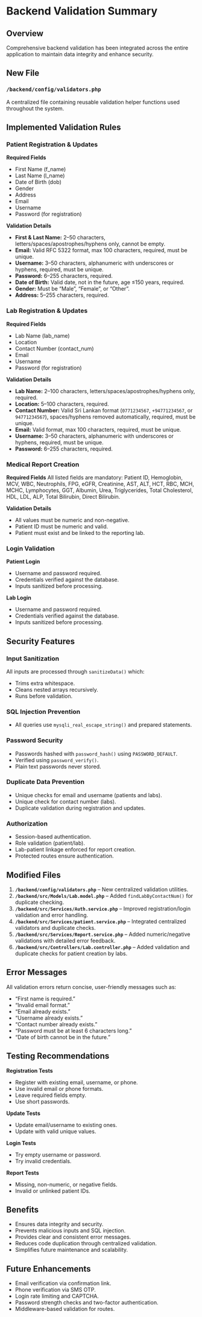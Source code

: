# Backend Validation Summary

## Overview

Comprehensive backend validation has been integrated across the entire application to maintain data integrity and enhance security.

## New File

### `/backend/config/validators.php`

A centralized file containing reusable validation helper functions used throughout the system.

## Implemented Validation Rules

### Patient Registration & Updates

**Required Fields**

* First Name (f_name)
* Last Name (l_name)
* Date of Birth (dob)
* Gender
* Address
* Email
* Username
* Password (for registration)

**Validation Details**

* **First & Last Name:** 2–50 characters, letters/spaces/apostrophes/hyphens only, cannot be empty.
* **Email:** Valid RFC 5322 format, max 100 characters, required, must be unique.
* **Username:** 3–50 characters, alphanumeric with underscores or hyphens, required, must be unique.
* **Password:** 6–255 characters, required.
* **Date of Birth:** Valid date, not in the future, age ≤150 years, required.
* **Gender:** Must be “Male”, “Female”, or “Other”.
* **Address:** 5–255 characters, required.

### Lab Registration & Updates

**Required Fields**

* Lab Name (lab_name)
* Location
* Contact Number (contact_num)
* Email
* Username
* Password (for registration)

**Validation Details**

* **Lab Name:** 2–100 characters, letters/spaces/apostrophes/hyphens only, required.
* **Location:** 5–100 characters, required.
* **Contact Number:** Valid Sri Lankan format (`0771234567`, `+94771234567`, or `94771234567`), spaces/hyphens removed automatically, required, must be unique.
* **Email:** Valid format, max 100 characters, required, must be unique.
* **Username:** 3–50 characters, alphanumeric with underscores or hyphens, required, must be unique.
* **Password:** 6–255 characters, required.

### Medical Report Creation

**Required Fields**
All listed fields are mandatory:
Patient ID, Hemoglobin, MCV, WBC, Neutrophils, FPG, eGFR, Creatinine, AST, ALT, HCT, RBC, MCH, MCHC, Lymphocytes, GGT, Albumin, Urea, Triglycerides, Total Cholesterol, HDL, LDL, ALP, Total Bilirubin, Direct Bilirubin.

**Validation Details**

* All values must be numeric and non-negative.
* Patient ID must be numeric and valid.
* Patient must exist and be linked to the reporting lab.

### Login Validation

**Patient Login**

* Username and password required.
* Credentials verified against the database.
* Inputs sanitized before processing.

**Lab Login**

* Username and password required.
* Credentials verified against the database.
* Inputs sanitized before processing.

## Security Features

### Input Sanitization

All inputs are processed through `sanitizeData()` which:

* Trims extra whitespace.
* Cleans nested arrays recursively.
* Runs before validation.

### SQL Injection Prevention

* All queries use `mysqli_real_escape_string()` and prepared statements.

### Password Security

* Passwords hashed with `password_hash()` using `PASSWORD_DEFAULT`.
* Verified using `password_verify()`.
* Plain text passwords never stored.

### Duplicate Data Prevention

* Unique checks for email and username (patients and labs).
* Unique check for contact number (labs).
* Duplicate validation during registration and updates.

### Authorization

* Session-based authentication.
* Role validation (patient/lab).
* Lab-patient linkage enforced for report creation.
* Protected routes ensure authentication.

## Modified Files

1. **`/backend/config/validators.php`** – New centralized validation utilities.
2. **`/backend/src/Models/Lab.model.php`** – Added `findLabByContactNum()` for duplicate checking.
3. **`/backend/src/Services/Auth.service.php`** – Improved registration/login validation and error handling.
4. **`/backend/src/Services/patient.service.php`** – Integrated centralized validators and duplicate checks.
5. **`/backend/src/Services/Report.service.php`** – Added numeric/negative validations with detailed error feedback.
6. **`/backend/src/Controllers/Lab.controller.php`** – Added validation and duplicate checks for patient creation by labs.

## Error Messages

All validation errors return concise, user-friendly messages such as:

* “First name is required.”
* “Invalid email format.”
* “Email already exists.”
* “Username already exists.”
* “Contact number already exists.”
* “Password must be at least 6 characters long.”
* “Date of birth cannot be in the future.”

## Testing Recommendations

**Registration Tests**

* Register with existing email, username, or phone.
* Use invalid email or phone formats.
* Leave required fields empty.
* Use short passwords.

**Update Tests**

* Update email/username to existing ones.
* Update with valid unique values.

**Login Tests**

* Try empty username or password.
* Try invalid credentials.

**Report Tests**

* Missing, non-numeric, or negative fields.
* Invalid or unlinked patient IDs.

## Benefits

* Ensures data integrity and security.
* Prevents malicious inputs and SQL injection.
* Provides clear and consistent error messages.
* Reduces code duplication through centralized validation.
* Simplifies future maintenance and scalability.

## Future Enhancements

* Email verification via confirmation link.
* Phone verification via SMS OTP.
* Login rate limiting and CAPTCHA.
* Password strength checks and two-factor authentication.
* Middleware-based validation for routes.
